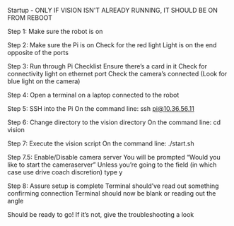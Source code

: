 Startup - ONLY IF VISION ISN'T ALREADY RUNNING, IT SHOULD BE ON FROM REBOOT

Step 1: Make sure the robot is on

Step 2: Make sure the Pi is on
Check for the red light
Light is on the end opposite of the ports

Step 3: Run through Pi Checklist
Ensure there’s a card in it
Check for connectivity light on ethernet port
Check the camera’s connected (Look for blue light on the camera)

Step 4: Open a terminal on a laptop connected to the robot

Step 5: SSH into the Pi
On the command line: ssh pi@10.36.56.11

Step 6: Change directory to the vision directory
On the command line: cd vision

Step 7: Execute the vision script
On the command line: ./start.sh

Step 7.5: Enable/Disable camera server
You will be prompted “Would you like to start the cameraserver”
Unless you’re going to the field (in which case use drive coach discretion) type y

Step 8: Assure setup is complete
Terminal should’ve read out something confirming connection
Terminal should now be blank or reading out the angle

Should be ready to go! If it’s not, give the troubleshooting a look